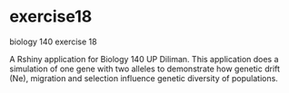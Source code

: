 # exercise18
biology 140 exercise 18

A Rshiny application for Biology 140 UP Diliman. This application does a simulation of one gene with two alleles to demonstrate how genetic drift (Ne), migration and selection influence genetic diversity of populations.
